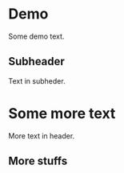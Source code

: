 # Demo

Some demo text.

## Subheader
Text in subheder.
# Some more text

More text in header.

## More stuffs